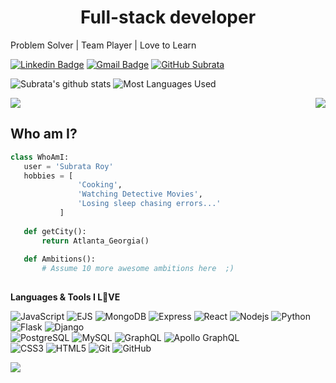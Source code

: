 <h1 align="center"> Full-stack developer</h1>

<p>Problem Solver | Team Player | Love to Learn</p>

[![Linkedin Badge](https://img.shields.io/badge/-subrataroy321-blue?style=flat-square&logo=Linkedin&logoColor=white&link=https://www.linkedin.com/in/subrataroy321/)](https://www.linkedin.com/in/subrataroy321/) [![Gmail Badge](https://img.shields.io/badge/-subrata.r321@gmail.com-c14438?style=flat-square&logo=Gmail&logoColor=white&link=mailto:subrata.r321@gmail.com)](mailto:subrata.r321@gmail.com) [![GitHub Subrata](https://img.shields.io/github/followers/subrataroy321?label=follow&style=social)](https://github.com/subrataroy321)


![Subrata's github stats](https://github-readme-stats.vercel.app/api?username=subrataroy321&theme=nightowl&show_icons=true)
![Most Languages Used](https://github-readme-stats.vercel.app/api/top-langs/?username=subrataroy321&layout=compact&theme=vue&hide_title=true&hide_border=true)

<img src="https://github-profile-trophy.vercel.app/?username=subrataroy321&title=Repositories,Commit,PullRequest,Followers,Joined2019,MultiLanguage" >

<a href="https://github.com/subrataroy321/github-readme-stats">
  <img align="right" src="https://github-readme-stats.subrataroy321.vercel.app/api/top-langs/?username=subrataroy321&layout=compact&theme=radical" />
</a>

 ## Who am I?
 ```python
 class WhoAmI:
 	user = 'Subrata Roy'
	hobbies = [
				'Cooking',
				'Watching Detective Movies',
				'Losing sleep chasing errors...'
			]
	
	def getCity():
		return Atlanta_Georgia()
	
	def Ambitions():
		# Assume 10 more awesome ambitions here  ;)
	
 ```
**Languages & Tools I L💚VE**  

![JavaScript](https://img.shields.io/badge/-JavaScript-black?style=flat-square&logo=javascript)
![EJS](https://img.shields.io/badge/-EJS-black?style=flat-square&logo=ejs)
![MongoDB](https://img.shields.io/badge/-MongoDB-black?style=flat-square&logo=mongodb)
![Express](https://img.shields.io/badge/-Express-black?style=flat-square&logo=express)
![React](https://img.shields.io/badge/-React-black?style=flat-square&logo=react)
![Nodejs](https://img.shields.io/badge/-Nodejs-black?style=flat-square&logo=Node.js)
![Python](https://img.shields.io/badge/-Python-black?style=flat-square&logo=Python)
![Flask](https://img.shields.io/badge/-Flask-black?style=flat-square&logo=flask)
![Django](https://img.shields.io/badge/-Django-black?style=flat-square&logo=Django)
<br>
![PostgreSQL](https://img.shields.io/badge/-PostgreSQL-336791?style=flat-square&logo=postgresql)
![MySQL](https://img.shields.io/badge/-MySQL-black?style=flat-square&logo=mysql)
![GraphQL](https://img.shields.io/badge/-GraphQL-E10098?style=flat-square&logo=graphql)
![Apollo GraphQL](https://img.shields.io/badge/-Apollo%20GraphQL-311C87?style=flat-square&logo=apollo-graphql)
<br>
![CSS3](https://img.shields.io/badge/-CSS3-1572B6?style=flat-square&logo=css3)
![HTML5](https://img.shields.io/badge/-HTML5-E34F26?style=flat-square&logo=html5&logoColor=white)
![Git](https://img.shields.io/badge/-Git-black?style=flat-square&logo=git)
![GitHub](https://img.shields.io/badge/-GitHub-181717?style=flat-square&logo=github)

![](https://komarev.com/ghpvc/?username=SLBendak&color=blueviolet)
<!--
**subrataroy321/subrataroy321** is a ✨ _special_ ✨ repository because its `README.md` (this file) appears on your GitHub profile.

Here are some ideas to get you started:

- 🔭 I’m currently working on ...
- 🌱 I’m currently learning ...
- 👯 I’m looking to collaborate on ...
- 🤔 I’m looking for help with ...
- 💬 Ask me about ...
- 📫 How to reach me: ...
- 😄 Pronouns: ...
- ⚡ Fun fact: ...
-->
